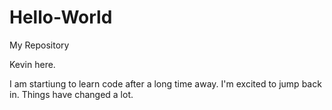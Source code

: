 # Hello-World
My Repository

Kevin here.

I am startiung to learn code after a long time away. I'm excited to jump back in. Things have changed a lot.
